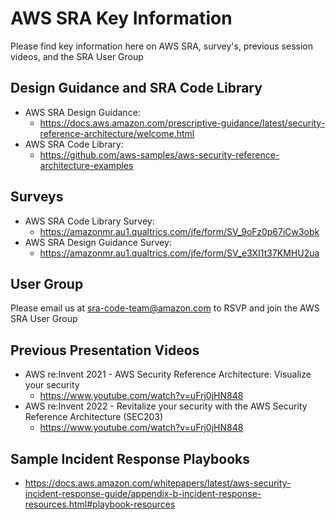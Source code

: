 ﻿# AWS SRA Key Information

Please find key information here on AWS SRA, survey's, previous session videos, and the SRA User Group 

## Design Guidance and SRA Code Library

- AWS SRA Design Guidance: 
	- https://docs.aws.amazon.com/prescriptive-guidance/latest/security-reference-architecture/welcome.html
- AWS SRA Code Library: 
	- https://github.com/aws-samples/aws-security-reference-architecture-examples

## Surveys

 - AWS SRA Code Library Survey:
   - https://amazonmr.au1.qualtrics.com/jfe/form/SV_9oFz0p67iCw3obk
- AWS SRA Design Guidance Survey:
   - https://amazonmr.au1.qualtrics.com/jfe/form/SV_e3XI1t37KMHU2ua

## User Group

Please email us at sra-code-team@amazon.com to RSVP and join the AWS SRA User Group

## Previous Presentation Videos
- AWS re:Invent 2021 - AWS Security Reference Architecture: Visualize your security
	- https://www.youtube.com/watch?v=uFrj0jHN848
- AWS re:Invent 2022 - Revitalize your security with the AWS Security Reference Architecture (SEC203)
	- https://www.youtube.com/watch?v=uFrj0jHN848


## Sample Incident Response Playbooks
- https://docs.aws.amazon.com/whitepapers/latest/aws-security-incident-response-guide/appendix-b-incident-response-resources.html#playbook-resources


